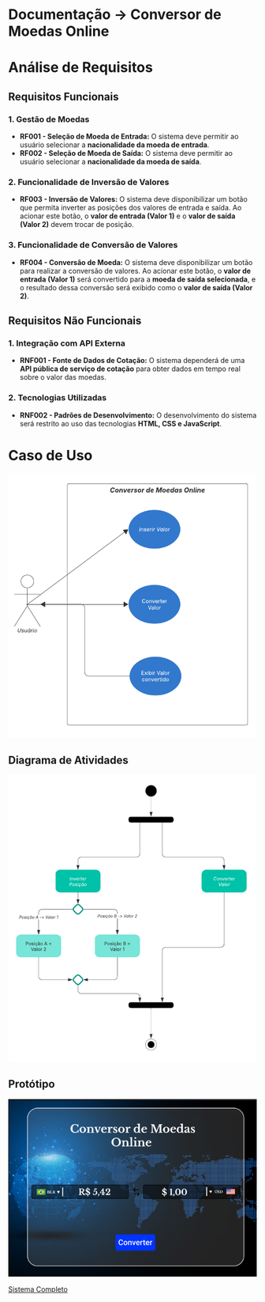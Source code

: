 # Documentação → Conversor de Moedas Online

# Análise de Requisitos

## Requisitos Funcionais

### 1. Gestão de Moedas

- **RF001 - Seleção de Moeda de Entrada:** O sistema deve permitir ao usuário selecionar a **nacionalidade da moeda de entrada**.
- **RF002 - Seleção de Moeda de Saída:** O sistema deve permitir ao usuário selecionar a **nacionalidade da moeda de saída**.

### 2. Funcionalidade de Inversão de Valores

- **RF003 - Inversão de Valores:** O sistema deve disponibilizar um botão que permita inverter as posições dos valores de entrada e saída. Ao acionar este botão, o **valor de entrada (Valor 1)** e o **valor de saída (Valor 2)** devem trocar de posição.

### 3. Funcionalidade de Conversão de Valores

- **RF004 - Conversão de Moeda:** O sistema deve disponibilizar um botão para realizar a conversão de valores. Ao acionar este botão, o **valor de entrada (Valor 1)** será convertido para a **moeda de saída selecionada**, e o resultado dessa conversão será exibido como o **valor de saída (Valor 2)**.

## Requisitos Não Funcionais

### 1. Integração com API Externa

- **RNF001 - Fonte de Dados de Cotação:** O sistema dependerá de uma **API pública de serviço de cotação** para obter dados em tempo real sobre o valor das moedas.

### 2. Tecnologias Utilizadas

- **RNF002 - Padrões de Desenvolvimento:** O desenvolvimento do sistema será restrito ao uso das tecnologias **HTML, CSS e JavaScript**.

# Caso de Uso

![Diagrama de caso de uso.png](./Assets/Diagrama_de_caso_de_uso.png)

## Diagrama de Atividades

![Diagrama de atividade.png](./Assets/Diagrama_de_atividade.png)

## Protótipo

![protótipo.PNG](./Assets/prottipo.png)

<a href="https://conversor-de-moedas-alpha-ruddy.vercel.app/">Sistema Completo</a>
